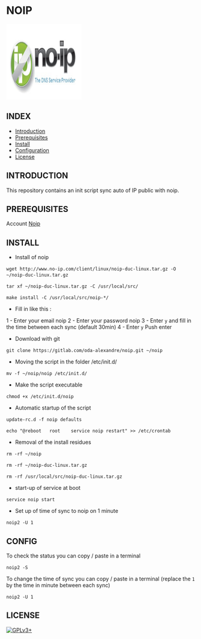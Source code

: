 # NOIP

<img src="https://raw.githubusercontent.com/oda-alexandre/noip/master/img/logo-noip.png" width="200" height="200"/>

## INDEX

- [Introduction](#INTRODUCTION)
- [Prerequisites](#PREREQUISITESITES)
- [Install](#INSTALL)
- [Configuration](#CONFIG)
- [License](#LICENSE)


## INTRODUCTION

This repository contains an init script sync auto of IP public with noip.


## PREREQUISITES

Account [Noip](https://www.noip.com/)


## INSTALL

- Install of noip
```
wget http://www.no-ip.com/client/linux/noip-duc-linux.tar.gz -O ~/noip-duc-linux.tar.gz
```
```
tar xf ~/noip-duc-linux.tar.gz -C /usr/local/src/
```
```
make install -C /usr/local/src/noip-*/
```

- Fill in like this :

1 - Enter your email noip
2 - Enter your password noip
3 - Enter `y` and fill in the time between each sync (default 30min)
4 - Enter `y` Push enter

- Download with git
```
git clone https://gitlab.com/oda-alexandre/noip.git ~/noip
```

- Moving the script in the folder /etc/init.d/
```
mv -f ~/noip/noip /etc/init.d/
```

- Make the script executable
```
chmod +x /etc/init.d/noip
```

- Automatic startup of the script
```
update-rc.d -f noip defaults
```
```
echo "@reboot 	root 	service noip restart" >> /etc/crontab
```

- Removal of the install residues
```
rm -rf ~/noip
```
```
rm -rf ~/noip-duc-linux.tar.gz
```
```
rm -rf /usr/local/src/noip-duc-linux.tar.gz
```

- start-up of service at boot
```
service noip start
```

- Set up of time of sync to noip on 1 minute
```
noip2 -U 1
```


## CONFIG

To check the status you can copy / paste in a terminal

```
noip2 -S
```


To change the time of sync you can copy / paste in a terminal (replace the `1` by the time in minute between each sync)

```
noip2 -U 1
```


## LICENSE

[![GPLv3+](http://gplv3.fsf.org/gplv3-127x51.png)](https://gitlab.com/oda-alexandre/noip/blob/master/LICENSE)
